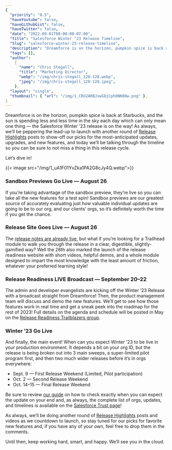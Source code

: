```yaml
---
{
  "priority": "0.5",
  "haveYoutube": false,
  "haveGithubGist": false,
  "haveTwitter": false,
  "date": "2022-09-01T08:00:00-07:00",
  "title": "Salesforce Winter ’23 Release Timeline",
  "Slug": "salesforce-winter-23-release-timeline",
  "description": "Dreamforce is on the horizon, pumpkin spice is back at Starbucks, and the sun is spending less and less time in the sky each day which can…",
  "tags": [],
  "author":
    {
      "name": "Chris Stegall",
      "title": "Marketing Director",
      "webp": "/img/chris-stegall_128-128.webp",
      "jpeg": "/img/chris-stegall_128-128.jpeg",
    },
  "layout": "single",
  "thumbnail": { "url": "/img/1_CRU2ARBJxwGbjCphONH80w.png" },
}
---
```


Dreamforce is on the horizon, pumpkin spice is back at Starbucks, and the sun is spending less and less time in the sky each day which can only mean one thing — the Salesforce Winter ’23 release is on the way! As always, we’ll be peppering the lead-up to launch with another round of [Release Highlights](https://medium.com/creme-de-la-crm/tagged/release-highlights) posts to show-off our picks for the most-anticipated updates, upgrades, and new features, and today we’ll be talking through the timeline so you can be sure to not miss a thing in this release cycle.

Let’s dive in!

{{< image src="/img/1_uA1F01YvZka1PA2G8cJy4Q.webp">}}

### Sandbox Previews Go Live — August 26

If you’re taking advantage of the sandbox preview, they’re live so you can take all the new features for a test spin! Sandbox previews are our greatest source of accurately evaluating just how valuable individual updates are going to be to our org, and our clients’ orgs, so it’s definitely worth the time if you get the chance.

### Release Site Goes Live — August 26

The [release notes are already live](https://help.salesforce.com/s/articleView?id=release-notes.salesforce_release_notes.htm&type=5&release=240), but what if you’re looking for a Trailhead module to walk you through the release in a clear, digestible, slightly-gamified way? Well the 26th also marked the launch of the release readiness website with short videos, helpful demos, and a whole module designed to impart the most knowledge with the least amount of friction, whatever your preferred learning style!

### Release Readiness LIVE Broadcast — September 20–22

The admin and developer evangelists are kicking off the Winter ’23 Release with a broadcast straight from Dreamforce! Then, the product management team will discuss and demo the new features. We’ll get to see how those features work in real time and get a sneak peek into the roadmap for the rest of 2023! Full details on the agenda and schedule will be posted in May on the [Release Readiness Trailblazers group](https://success.salesforce.com/featuredGroupDetail?id=a1z30000006IDYhAAO).

### Winter ’23 Go Live

And finally, the main event! When can you expect Winter ’23 to be live in your production environment. It depends a bit on your org ID, but the release is being broken out into 3 main sweeps, a super-limited pilot program first, and then two much wider releases before it’s in orgs everywhere:

- Sept. 9 — First Release Weekend (Limited, Pilot participation)
- Oct. 2 — Second Release Weekend
- Oct. 14–15 — Final Release Weekend

Be sure to review [our guide](https://medium.com/creme-de-la-crm/how-to-check-when-the-spring-21-release-is-hitting-your-org-5167b887c1b6) on how to check exactly when you can expect the update on your end and, as always, the complete list of orgs, updates, and timelines is available on the [Salesforce Trust page](https://www.salesforce.com/blog/winter-22-sandbox-preview/#:~:text=gets%20upgraded.%20Our-,Trust,-page%20has%20the)!

As always, we’ll be doing another round of [Release Highlights](https://medium.com/creme-de-la-crm/tagged/release-highlights) posts and videos as we countdown to launch, so stay tuned for our picks for favorite new features and, if you have any of your own, feel free to drop them in the comments.

Until then, keep working hard, smart, and happy. We’ll see you in the cloud.

